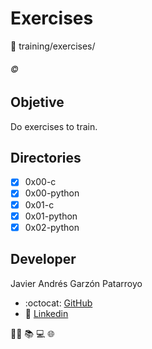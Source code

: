 # Exercises
:open_file_folder: training/exercises/

###### :copyright:

## Objetive
Do exercises to train.

## Directories
* [x] 0x00-c
* [x] 0x00-python
* [x] 0x01-c
* [x] 0x01-python
* [x] 0x02-python

## Developer
Javier Andrés Garzón Patarroyo
- :octocat: [GitHub](https://github.com/javierandresgp/)
- :link: [Linkedin](https://www.linkedin.com/in/javierandresgp/)

:man_technologist: :books: :computer: :globe_with_meridians: